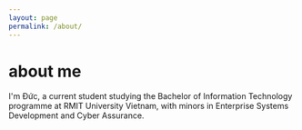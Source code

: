 ```yaml
---
layout: page
permalink: /about/
---
```

# about me

I'm Đức, a current student studying the Bachelor of Information Technology programme at RMIT University Vietnam, with minors in Enterprise Systems Development and Cyber Assurance.
